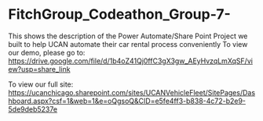 # FitchGroup_Codeathon_Group-7-
This shows the description of the Power Automate/Share Point Project we built to help UCAN automate their car rental process conveniently
To view our demo, please go to: https://drive.google.com/file/d/1b4oZ41Qj0ffC3gX3gw_AEyHvzqLmXqSF/view?usp=share_link


To view our full site: https://ucanchicago.sharepoint.com/sites/UCANVehicleFleet/SitePages/Dashboard.aspx?csf=1&web=1&e=oQgsoQ&CID=e5fe4ff3-b838-4c72-b2e9-5de9deb5237e
